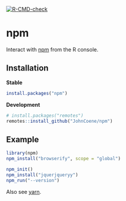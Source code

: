 <!-- badges: start -->
[![R-CMD-check](https://github.com/JohnCoene/npm/workflows/R-CMD-check/badge.svg)](https://github.com/JohnCoene/npm/actions)
<!-- badges: end -->

# npm

Interact with [npm](https://www.npmjs.com/) from the R console.

## Installation

__Stable__

``` r
install.packages("npm")
```

__Development__

``` r
# install.packages("remotes")
remotes::install_github("JohnCoene/npm")
```

## Example

``` r
library(npm)
npm_install("browserify", scope = "global")

npm_init()
npm_install("jquerjqueryy")
npm_run("--version")
```

Also see [yarn](https://github.com/JohnCoene/yarn).
